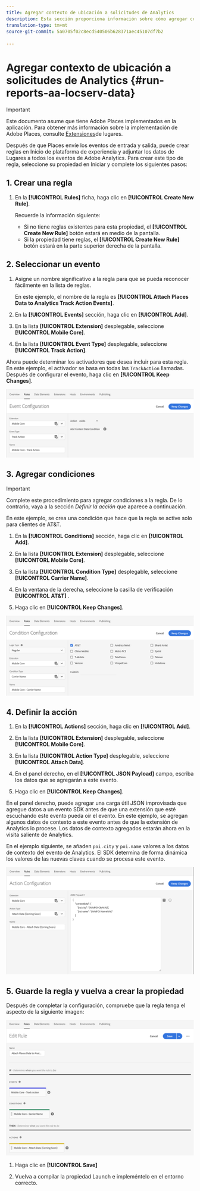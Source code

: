 ```yaml
---
title: Agregar contexto de ubicación a solicitudes de Analytics
description: Esta sección proporciona información sobre cómo agregar contexto de ubicación a solicitudes de Analytics.
translation-type: tm+mt
source-git-commit: 5a0705f02c8ecd540506b628371aec45107df7b2

---
```



# Agregar contexto de ubicación a solicitudes de Analytics {#run-reports-aa-locserv-data}

>[!IMPORTANT]
>
>Este documento asume que tiene Adobe Places implementados en la aplicación. Para obtener más información sobre la implementación de Adobe Places, consulte [Extensiones](/help/places-ext-aep-sdks/places-extension/places-extension.md)de lugares.

Después de que Places envíe los eventos de entrada y salida, puede crear reglas en Inicio de plataforma de experiencia y adjuntar los datos de Lugares a todos los eventos de Adobe Analytics. Para crear este tipo de regla, seleccione su propiedad en Iniciar y complete los siguientes pasos:

## 1. Crear una regla

1. En la **[!UICONTROL Rules]** ficha, haga clic en **[!UICONTROL Create New Rule]**.

   Recuerde la información siguiente:
   * Si no tiene reglas existentes para esta propiedad, el **[!UICONTROL Create New Rule]** botón estará en medio de la pantalla.
   * Si la propiedad tiene reglas, el **[!UICONTROL Create New Rule]** botón estará en la parte superior derecha de la pantalla.

## 2. Seleccionar un evento

1. Asigne un nombre significativo a la regla para que se pueda reconocer fácilmente en la lista de reglas.

   En este ejemplo, el nombre de la regla es **[!UICONTROL Attach Places Data to Analytics Track Action Events]**.

1. En la **[!UICONTROL Events]** sección, haga clic en **[!UICONTROL Add]**.

1. En la lista **[!UICONTROL Extension]** desplegable, seleccione **[!UICONTROL Mobile Core]**.

1. En la lista **[!UICONTROL Event Type]** desplegable, seleccione **[!UICONTROL Track Action]**.

Ahora puede determinar los activadores que desea incluir para esta regla. En este ejemplo, el activador se basa en todas las `TrackAction` llamadas. Después de configurar el evento, haga clic en **[!UICONTROL Keep Changes]**.

!["crear un evento"](/help/assets/ad-setEvent_use-analytics-data.png)


## 3. Agregar condiciones

>[!IMPORTANT]
>
>Complete este procedimiento para agregar condiciones a la regla. De lo contrario, vaya a la sección *Definir la acción* que aparece a continuación.

En este ejemplo, se crea una condición que hace que la regla se active solo para clientes de AT&amp;T.

1. En la **[!UICONTROL Conditions]** sección, haga clic en **[!UICONTROL Add]**.

1. En la lista **[!UICONTROL Extension]** desplegable, seleccione **[!UICONTORL Mobile Core]**.

1. En la lista **[!UICONTROL Condition Type]** desplegable, seleccione **[!UICONTROL Carrier Name]**.

1. En la ventana de la derecha, seleccione la casilla de verificación **[!UICONTROL AT&T]** .

1. Haga clic en **[!UICONTROL Keep Changes]**.

!["crear una condición"](/help/assets/ad-setCondition_use-analytics-data.png)

## 4. Definir la acción

1. En la **[!UICONTROL Actions]** sección, haga clic en **[!UICONTROL Add]**.

1. En la lista **[!UICONTROL Extension]** desplegable, seleccione **[!UICONTROL Mobile Core]**.

1. En la lista **[!UICONTROL Action Type]** desplegable, seleccione **[!UICONTROL Attach Data]**.

1. En el panel derecho, en el **[!UICONTROL JSON Payload]** campo, escriba los datos que se agregarán a este evento.

1. Haga clic en **[!UICONTROL Keep Changes]**.

En el panel derecho, puede agregar una carga útil JSON improvisada que agregue datos a un evento SDK antes de que una extensión que esté escuchando este evento pueda oír el evento. En este ejemplo, se agregan algunos datos de contexto a este evento antes de que la extensión de Analytics lo procese. Los datos de contexto agregados estarán ahora en la visita saliente de Analytics.

En el ejemplo siguiente, se añaden `poi.city` y `poi.name` valores a los datos de contexto del evento de Analytics. El SDK determina de forma dinámica los valores de las nuevas claves cuando se procesa este evento.

!["crear una acción"](/help/assets/ad-setAction_use-analytics-data.png)

## 5. Guarde la regla y vuelva a crear la propiedad

Después de completar la configuración, compruebe que la regla tenga el aspecto de la siguiente imagen:

!["la regla está completa."](/help/assets/ad-ruleComplete_use-analytics-data.png)

1. Haga clic en **[!UICONTROL Save]**

1. Vuelva a compilar la propiedad Launch e impleméntelo en el entorno correcto.
